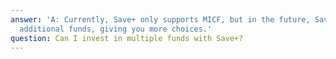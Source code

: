 ```yaml
---
answer: 'A: Currently, Save+ only supports MICF, but in the future, Save+ may offer
  additional funds, giving you more choices.'
question: Can I invest in multiple funds with Save+?
---
```

